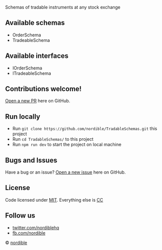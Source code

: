 Schemas of tradable instruments at any stock exchange

## Available schemas

- OrderSchema
- TradeableSchema

## Available interfaces

- IOrderSchema
- ITradeableSchema

## Contributions welcome!

[Open a new PR](https://github.com/nordible/TradableSchemas/pulls) here on GitHub.

## Run locally
- Run `git clone https://github.com/nordible/TradableSchemas.git` this project
- Run `cd TradableSchemas/` to this project
- Run `npm run dev` to start the project on local machine

## Bugs and Issues

Have a bug or an issue? [Open a new issue](https://github.com/nordible/TradableSchemas/issues) here on GitHub.

## License

Code licensed under [MIT](https://opensource.org/licenses/MIT). Everything else is [CC](http://creativecommons.org/)

## Follow us

* [twitter.com/nordiblehq](https://twitter.com/nordiblehq)
* [fb.com/nordible](https://www.facebook.com/nordible)

&copy; [nordible](https://nordible.com/)
